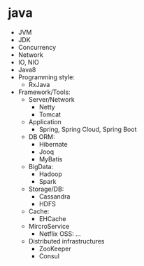 # java
* JVM
* JDK
* Concurrency
* Network
* IO, NIO
* Java8
* Programming style:
  * RxJava
* Framework/Tools:
  * Server/Network
    * Netty
    * Tomcat
  * Application
    * Spring, Spring Cloud, Spring Boot
  * DB ORM:
    * Hibernate
    * Jooq
    * MyBatis
  * BigData:
    * Hadoop
    * Spark
  * Storage/DB:
    * Cassandra
    * HDFS
  * Cache:
    * EHCache
  * MircroService
    * Netflix OSS: ...
  * Distributed infrastructures
    * ZooKeeper
    * Consul
    
